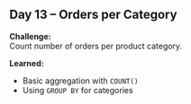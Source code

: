## Day 13 – Orders per Category

**Challenge:**  
Count number of orders per product category.

**Learned:**
- Basic aggregation with `COUNT()`
- Using `GROUP BY` for categories
